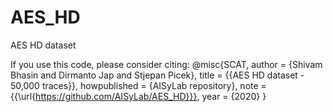 # AES_HD
AES HD dataset


If you use this code, please consider citing:
    @misc{SCAT,
      author = {Shivam Bhasin and Dirmanto Jap and Stjepan Picek},
      title  = {{AES HD dataset - 50\,000 traces}},
      howpublished = {AISyLab repository},
      note   = {{\url{https://github.com/AISyLab/AES_HD}}},
      year   = {2020}
    }
